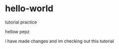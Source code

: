 # hello-world
tutorial practice

hellow pepz

i have made changes and im checking out this tutorial
